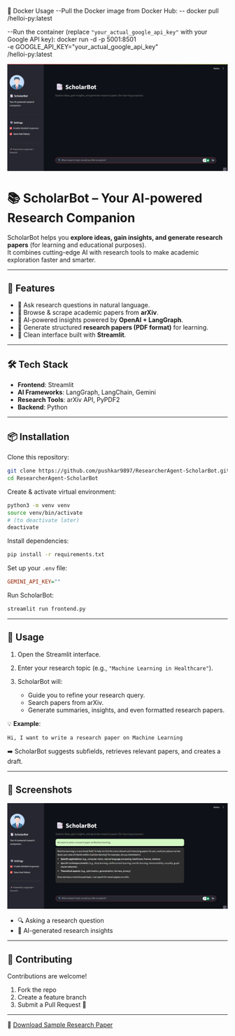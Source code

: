 🐳 Docker Usage
--Pull the Docker image from Docker Hub:
   --  docker pull <write your docker id>/helloi-py:latest

--Run the container (replace `"your_actual_google_api_key"` with your Google API key):
         docker run -d -p 5001:8501 \
        -e GOOGLE_API_KEY="your_actual_google_api_key" \
        <write your docker id>/helloi-py:latest



![ScholarBot UI](photo/P1.png)
# 📚 ScholarBot – Your AI-powered Research Companion  

ScholarBot helps you **explore ideas, gain insights, and generate research papers** (for learning and educational purposes).  
It combines cutting-edge AI with research tools to make academic exploration faster and smarter.  

---

## 🚀 Features  

- 🔎 Ask research questions in natural language.  
- 📑 Browse & scrape academic papers from **arXiv**.  
- 🤖 AI-powered insights powered by **OpenAI + LangGraph**.  
- 📝 Generate structured **research papers (PDF format)** for learning.  
- 🎨 Clean interface built with **Streamlit**.  

---

## 🛠️ Tech Stack  

- **Frontend**: Streamlit  
- **AI Frameworks**: LangGraph, LangChain, Gemini  
- **Research Tools**: arXiv API, PyPDF2  
- **Backend**: Python  

---

## 📦 Installation  

Clone this repository:  
```bash
git clone https://github.com/pushkar9897/ResearcherAgent-ScholarBot.git
cd ResearcherAgent-ScholarBot
````

Create & activate virtual environment:

```bash
python3 -m venv venv
source venv/bin/activate
# (to deactivate later)
deactivate

```

Install dependencies:

```bash
pip install -r requirements.txt
```

Set up your `.env` file:

```ini
GEMINI_API_KEY=""
```

Run ScholarBot:

```bash
streamlit run frontend.py
```

---

## 🎯 Usage

1. Open the Streamlit interface.
2. Enter your research topic (e.g., `"Machine Learning in Healthcare"`).
3. ScholarBot will:

   * Guide you to refine your research query.
   * Search papers from arXiv.
   * Generate summaries, insights, and even formatted research papers.

💡 **Example**:

```text
Hi, I want to write a research paper on Machine Learning
```

➡️ ScholarBot suggests subfields, retrieves relevant papers, and creates a draft.

---

## 📸 Screenshots
![ScholarBot UI](photo/P2.png)
* 🔍 Asking a research question
* 📑 AI-generated research insights

---

## 🤝 Contributing

Contributions are welcome!

1. Fork the repo
2. Create a feature branch
3. Submit a Pull Request 🚀

---
📄 [Download Sample Research Paper](output/Sample_Paper.pdf)
